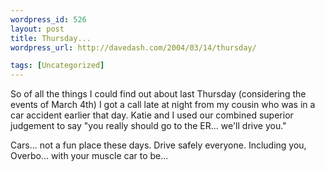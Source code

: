 ```yaml
--- 
wordpress_id: 526
layout: post
title: Thursday...
wordpress_url: http://davedash.com/2004/03/14/thursday/

tags: [Uncategorized]
---
```


So of all the things I could find out about last Thursday (considering the events of March 4th) I got a call late at night from my cousin who was in a car accident earlier that day.  Katie and I used our combined superior judgement to say "you really should go to the ER... we'll drive you."  

Cars... not a fun place these days.  Drive safely everyone.  Including you, Overbo... with your muscle car to be...
